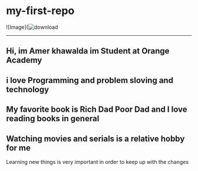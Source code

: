 # my-first-repo

![Image](![download](https://user-images.githubusercontent.com/126089869/221149008-46b79773-0e4a-4078-b5b9-a975a8f57b3e.jpg)


---
## Hi, im Amer khawalda im Student at Orange Academy
i love Programming and problem sloving and technology
---
My favorite book is Rich Dad Poor Dad and I love reading books in general
---
Watching movies and serials is a relative hobby for me
---
Learning new things is very important in order to keep up with the changes

